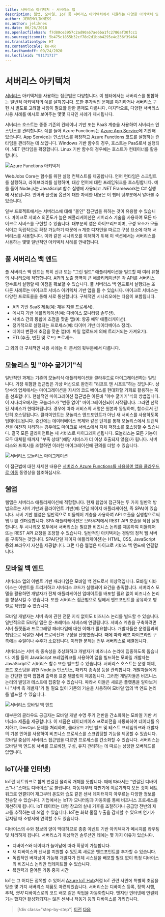 ```yaml
---
title: 서버리스 아키텍처 - 서버리스 앱
description: 웹앱, 모바일, IoT 등 서버리스 아키텍처에서 지원하는 다양한 아키텍처 및 앱 탐색입니다.
author: JEREMYLIKNESS
ms.author: jeliknes
ms.date: 06/26/2018
ms.openlocfilehash: f7d80ce3957c2ad90a67ae6ba1fc2786af30fcc1
ms.sourcegitcommit: 5b475c1855b32cf78d2d1bbb4295e4c236f39464
ms.translationtype: HT
ms.contentlocale: ko-KR
ms.lasthandoff: 09/24/2020
ms.locfileid: "91171717"
---
```

# <a name="serverless-architecture"></a>서버리스 아키텍처

[서버리스](https://azure.com/serverless) 아키텍처를 사용하는 접근법은 다양합니다. 이 챕터에서는 서버리스를 통합하는 일반적 아키텍처의 예를 살펴봅니다. 또한 추가적인 문제를 야기하거나 서버리스 구현 시 별도로 고려할 사항이 필요할 만한 문제도 다룹니다. 마지막으로, 다양한 서버리스 사용 사례를 예시로 보여주는 몇몇 디자인 사례가 제시됩니다.

서버리스 호스트는 종종 기존의 컨테이너 기반 또는 PaaS 계층을 사용하여 서버리스 인스턴스를 관리합니다. 예를 들어 Azure Functions는 [Azure App Service](/azure/app-service/)에 기반해 있습니다. App Service는 인스턴스를 확장하고 Azure Functions 코드를 실행하는 런타임을 관리하는 데 쓰입니다. Windows 기반 함수의 경우, 호스트는 PaaS로서 실행되며 .NET 런타임을 확장합니다. Linux 기반 함수의 경우에는 호스트가 컨테이너를 활용합니다.

![Azure Functions 아키텍처](./media/azure-functions-architecture.png)

WebJobs Core는 함수를 위한 실행 컨텍스트를 제공합니다. 언어 런타임은 스크립트를 실행하고, 라이브러리를 실행하며, 대상 언어에 대한 프레임워크를 호스팅합니다. 예를 들어 Node.js는 JavaScript 함수 실행에 사용되고 .NET Framework는 C# 실행에 사용됩니다. 언어와 플랫폼 옵션에 대한 자세한 내용은 이 챕터 뒷부분에서 알아볼 수 있습니다.

일부 프로젝트에서는 서버리스에 대해 "올인" 접근법을 취하는 것이 유용할 수 있습니다. 마이크로 서비스 의존도가 높은 애플리케이션은 서버리스 기술을 사용하여 모든 마이크로 서비스를 구현할 수 있습니다. 대부분의 앱은 하이브리드이며, 구성 요소가 모듈식이고 독립적으로 확장 가능하기 때문에 n 계층 디자인을 따르고 구성 요소에 대해 서버리스를 사용합니다. 이와 같은 시나리오를 이해하기 위해 이 섹션에서는 서버리스를 사용하는 몇몇 일반적인 아키텍처 사례를 안내합니다.

## <a name="full-serverless-back-end"></a>풀 서버리스 백 엔드

풀 서버리스 백 엔드는 특히 신규 또는 "그린 필드" 애플리케이션을 빌드할 때 여러 유형의 시나리오에 적합합니다. API의 노출 영역이 큰 애플리케이션은 각 API를 서버리스 함수로서 실행할 때 이점을 확보할 수 있습니다. 풀 서버리스 백 엔드로서 실행되는 또 다른 사례로는 마이크로 서비스 아키텍처 기반 앱을 들 수 있습니다. 마이크로 서비스는 다양한 프로토콜을 통해 서로 통신합니다. 구체적인 시나리오에는 다음이 포함됩니다.

- API 기반 SaaS 제품(예: 재무 지불 프로세서).
- 메시지 기반 애플리케이션(예: 디바이스 모니터링 솔루션).
- 서비스 간의 통합에 초점을 맞춘 앱(예: 항공 예약 애플리케이션).
- 정기적으로 실행되는 프로세스(예: 타이머 기반 데이터베이스 정리).
- 데이터 변환에 초점을 맞춘 앱(예: 파일 업로드에 의해 트리거되는 가져오기).
- ETL(추출, 변환 및 로드) 프로세스.

그 외의 더 구체적인 사용 사례는 이 문서의 뒷부분에서 다룹니다.

## <a name="monoliths-and-starving-the-beast"></a>모놀리스 및 "야수 굶기기"식

일반적인 과제는 기존의 모놀리식 애플리케이션을 클라우드로 마이그레이션하는 일입니다. 가장 위험한 접근법은 가상 머신으로 완전히 "리프트 앤 시프트"하는 것입니다. 상당수의 업체에서는 마이그레이션을 자사의 코드 베이스를 현대화할 기회로 활용하는 쪽을 선호합니다. 현실적인 마이그레이션 접근법은 이른바 "야수 굶기기"식의 방법입니다. 이 시나리오에서는 모놀리스가 "변동 없이" 마이그레이션되어 시작됩니다. 그러면 선택된 서비스가 현대화됩니다. 경우에 따라 서비스의 서명은 원본과 동일하며, 함수로서 간단히 호스팅됩니다. 클라이언트는 모놀리스 엔드포인트가 아닌 새 서비스를 사용하도록 업데이트됩니다. 중간에는 데이터베이스 복제와 같은 단계를 통해 모놀리스에서 트랜잭션을 여전히 처리하는 경우에도 마이크로 서비스에서 자체 저장소를 호스팅할 수 있습니다. 결국 모든 클라이언트는 새 서비스로 마이그레이션됩니다. 모놀리스는 모든 기능이 모두 대체될 때까지 "부족 상태"(해당 서비스가 더 이상 호출되지 않음)가 됩니다. 서버리스와 프록시를 조합하면 이러한 마이그레이션에 편의를 더할 수 있습니다.

![서버리스 모놀리스 마이그레이션](./media/serverless-monolith-migration.png)

이 접근법에 대한 자세한 내용은 [서버리스 Azure Functions를 사용하여 앱을 클라우드로 이동](https://channel9.msdn.com/Events/Connect/2017/E102) 동영상을 참조하십시오.

## <a name="web-apps"></a>웹앱

웹앱은 서버리스 애플리케이션에 적합합니다. 현재 웹앱에 접근하는 두 가지 일반적 방법으로는 서버 기반과 클라이언트 기반(예: 단일 페이지 애플리케이션, 즉 SPA)이 있습니다. 서버 기반 웹앱은 일반적으로 미들웨어 계층을 사용하여 API 호출을 실행함으로써 웹 UI를 렌더링합니다. SPA 애플리케이션은 브라우저에서 REST API 호출을 직접 실행합니다. 두 시나리오 모두에서 서버리스는 필요한 비즈니스 논리를 제공하여 미들웨어 또는 REST API 요청을 조정할 수 있습니다. 일반적인 아키텍처는 경량의 정적 웹 서버를 구축하는 것입니다. SPA(단일 페이지 애플리케이션)는 HTML, CSS, JavaScript 등의 브라우저 자산을 제공합니다. 그런 다음 웹앱은 마이크로 서비스 백 엔드에 연결합니다.

## <a name="mobile-back-ends"></a>모바일 백 엔드

서버리스 앱의 이벤트 기반 패러다임은 모바일 백 엔드로서 이상적입니다. 모바일 디바이스는 이벤트를 트리거하고 서버리스 코드가 실행되어 요건을 충족합니다. 서버리스 모델을 활용하면 개발자가 전체 애플리케이션 업데이트를 배포할 필요 없이 비즈니스 논리를 향상시킬 수 있습니다. 또한 서버리스 접근법으로 팀에서 엔드포인트를 공유하고 병렬로 작업할 수 있습니다.

모바일 개발자는 서버 측에 관한 전문 지식 없이도 비즈니스 논리를 빌드할 수 있습니다. 일반적으로 모바일 앱은 온-프레미스 서비스에 연결됩니다. 서비스 계층을 구축하려면 서버 플랫폼과 프로그래밍 패러다임에 대한 이해가 필요합니다. 개발자들은 운영팀과의 협업으로 적절한 서버 프로비전과 구성을 진행했습니다. 때에 따라 배포 파이프라인 구축에는 수일이나 수주가 소요됩니다. 이러한 문제는 전부 서버리스로 해결됩니다.

서버리스는 서버 측 종속성을 추상화하고 개발자가 비즈니스 논리에 집중하도록 돕습니다. 예를 들어 JavaScript 프레임워크를 사용하여 앱을 빌드하는 모바일 개발자는 JavaScript로 서버리스 함수 또한 빌드할 수 있습니다. 서버리스 호스트는 운영 체제, 코드 호스팅을 위한 Node.js 인스턴스, 패키지 종속성 등을 관리합니다. 개발자들에게는 간단한 입력 집합과 출력용 표준 템플릿이 제공됩니다. 그러면 개발자들은 비즈니스 논리의 빌딩과 테스트에 집중할 수 있습니다. 따라서 이들은 새로운 플랫폼을 알아보거나 "서버 측 개발자"가 될 필요 없이 기존의 기술을 사용하여 모바일 앱의 백 엔드 논리를 빌드할 수 있습니다.

![서버리스 모바일 백 엔드](./media/serverless-mobile-backend.png)

대부분의 클라우드 공급자는 모바일 개발 수명 주기 전반을 간소화하는 모바일 기반 서버리스 제품을 제공합니다. 이 제품은 데이터베이스 프로비전을 자동화하여 데이터를 유지하고, DevOps 문제를 처리하며, 클라우드 기반 빌드 및 테스트 프레임워크와 개발자의 기본 언어를 사용하여 비즈니스 프로세스를 스크립팅할 기능을 제공할 수 있습니다. 모바일 중심의 서버리스 접근법을 따르면 프로세스를 간소화할 수 있습니다. 서버리스는 모바일 백 엔드용 서버를 프로비전, 구성, 유지 관리하는 데 따르는 상당한 오버헤드를 없앱니다.

## <a name="internet-of-things-iot"></a>IoT(사물 인터넷)

IoT란 네트워크로 함께 연결된 물리적 개체를 뜻합니다. 때에 따라서는 "연결된 디바이스"나 "스마트 디바이스"로 불립니다. 자동차부터 자판기에 이르기까지 모든 것이 네트워크로 연결되어 재고부터 온도와 습도 같은 센서 데이터까지 아우르는 다양한 정보를 전송할 수 있습니다. 기업에서는 IoT가 모니터링과 자동화를 통해 비즈니스 프로세스를 개선하게 됩니다. IoT 데이터는 대형 창고의 실내 기후를 조절하거나 공급망 전반의 재고를 추적하는 데 쓰일 수 있습니다. IoT는 화학 물질 누출을 감지할 수 있으며 연기가 감지될 때 소방서에 연락할 수도 있습니다.

디바이스의 수와 정보의 양이 막대하므로 종종 이벤트 기반 아키텍처가 메시지를 라우팅 및 처리하게 됩니다. 서버리스가 이상적인 솔루션인 데에는 몇 가지 이유가 있습니다.

- 디바이스와 데이터가 늘어남에 따라 확장이 가능합니다.
- 새 디바이스와 센서를 지원할 수 있도록 새로운 엔드포인트를 추가할 수 있습니다.
- 독립적인 버저닝이 가능해 개발자가 전체 시스템을 배포할 필요 없이 특정 디바이스의 비즈니스 논리만 업데이트할 수 있습니다.
- 복원력과 줄어든 가동 중지 시간

IoT는 그 어디든 접목할 수 있어서 [Azure IoT Hub](/azure/iot-hub)처럼 IoT 관련 사안에 특별히 초점을 맞춘 몇 가지 서버리스 제품도 마련되었습니다. 서버리스는 디바이스 등록, 정책 시행, 추적, *엣지* 디바이스로의 코드 배포 같은 작업을 자동화합니다. 엣지란 인터넷에 연결되기는 했지만 활성화되지는 않은 센서나 작동기 등의 디바이스를 가리킵니다.

>[!div class="step-by-step"]
>[이전](architecture-approaches.md)
>[다음](serverless-architecture-considerations.md)
